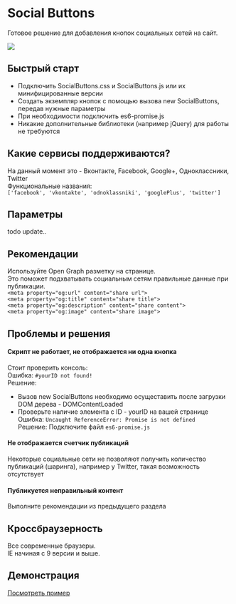 # Social Buttons

Готовое решение для добавления кнопок социальных сетей на сайт.

[![](http://m-ulyanov.github.io/social-buttons/social-buttons-promo.png)](https://github.com/M-Ulyanov/SocialButtons)

## Быстрый старт
- Подключить SocialButtons.css и SocialButtons.js или их минифицированные версии
- Создать экземпляр кнопок с помощью вызова new SocialButtons, передав нужные параметры
- При необходимости подключить es6-promise.js
- Никакие дополнительные библиотеки (например jQuery) для работы не требуются

## Какие сервисы поддерживаются?
На данный момент это - Вконтакте, Facebook, Google+, Одноклассники, Twitter<br>
Функциональные названия:<br>
`['facebook', 'vkontakte', 'odnoklassniki', 'googlePlus', 'twitter']`

## Параметры
todo update..

## Рекомендации
Используйте Open Graph разметку на странице. <br>
Это поможет подхватывать социальным сетям правильные данные при публикации.<br>
`<meta property="og:url" content="share url">`<br>
`<meta property="og:title" content="share title">`<br>
`<meta property="og:description" content="share content">`<br>
`<meta property="og:image" content="share image">`

## Проблемы и решения
#### Скрипт не работает, не отображается ни одна кнопка
Стоит проверить консоль:<br>
Ошибка: `#yourID not found!`<br>
Решение: <br>
- Вызов new SocialButtons необходимо осущеставить после загрузки DOM дерева - DOMContentLoaded<br>
- Проверьте наличие элемента c ID - yourID на вашей странице<br>
Ошибка: `Uncaught ReferenceError: Promise is not defined`<br>
Решение: Подключите файл `es6-promise.js`

#### Не отображается счетчик публикаций
Некоторые социальные сети не позволяют получить количество публикаций (шаринга), например у Twitter, такая возможность отсутствует<br>
#### Публикуется неправильный контент

Выполните рекомендации из предыдущего раздела

## Кроссбраузерность
Все современные браузеры.<br>
IE начиная с 9 версии и выше.

## Демонстрация
 <a href="https://m-ulyanov.github.io/social-buttons/">Посмотреть пример</a>
